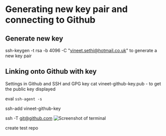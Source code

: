 # Generating new key pair and connecting to Github
## Generate new key
ssh-keygen -t rsa -b 4096 -C "vineet.sethi@hotmail.co.uk" to generate a new key pair 

## Linking onto Github with key
Settings in Github and SSH and GPG key
cat vineet-github-key.pub - to get the public key displayed

eval `ssh-agent -s`

ssh-add vineet-github-key

ssh -T git@github.com
![Screenshot of terminal ](<Screenshot 2025-02-04 154547.png>)

create test repo

